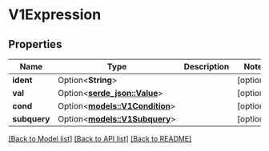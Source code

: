# V1Expression

## Properties

Name | Type | Description | Notes
------------ | ------------- | ------------- | -------------
**ident** | Option<**String**> |  | [optional]
**val** | Option<[**serde_json::Value**](.md)> |  | [optional]
**cond** | Option<[**models::V1Condition**](v1Condition.md)> |  | [optional]
**subquery** | Option<[**models::V1Subquery**](v1Subquery.md)> |  | [optional]

[[Back to Model list]](../README.md#documentation-for-models) [[Back to API list]](../README.md#documentation-for-api-endpoints) [[Back to README]](../README.md)


